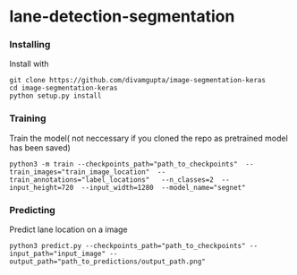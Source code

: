 # lane-detection-segmentation

### Installing

Install with

```shell
git clone https://github.com/divamgupta/image-segmentation-keras
cd image-segmentation-keras
python setup.py install
```

### Training

Train the model( not neccessary if you cloned the repo as pretrained model has been saved)

```shell
python3 -m train --checkpoints_path="path_to_checkpoints"  --train_images="train_image_location"  --train_annotations="label_locations"   --n_classes=2  --input_height=720  --input_width=1280  --model_name="segnet"
```

### Predicting

Predict lane location on a image

```shell
python3 predict.py --checkpoints_path="path_to_checkpoints" --input_path="input_image" --output_path="path_to_predictions/output_path.png" 
```
